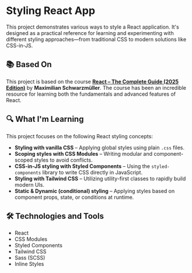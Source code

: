 # Styling React App

This project demonstrates various ways to style a React application. It's designed as a practical reference for learning and experimenting with different styling approaches—from traditional CSS to modern solutions like CSS-in-JS.

## 📚 Based On

This project is based on the course **[React – The Complete Guide (2025 Edition)](https://www.udemy.com/course/react-the-complete-guide-incl-redux/)** by **Maximilian Schwarzmüller**. The course has been an incredible resource for learning both the fundamentals and advanced features of React.

## 🔍 What I'm Learning

This project focuses on the following React styling concepts:

- **Styling with vanilla CSS** – Applying global styles using plain `.css` files.
- **Scoping styles with CSS Modules** – Writing modular and component-scoped styles to avoid conflicts.
- **CSS-in-JS styling with Styled Components** – Using the `styled-components` library to write CSS directly in JavaScript.
- **Styling with Tailwind CSS** – Utilizing utility-first classes to rapidly build modern UIs.
- **Static & Dynamic (conditional) styling** – Applying styles based on component props, state, or conditions at runtime.


## 🛠 Technologies and Tools

- React
- CSS Modules
- Styled Components
- Tailwind CSS
- Sass (SCSS)
- Inline Styles

